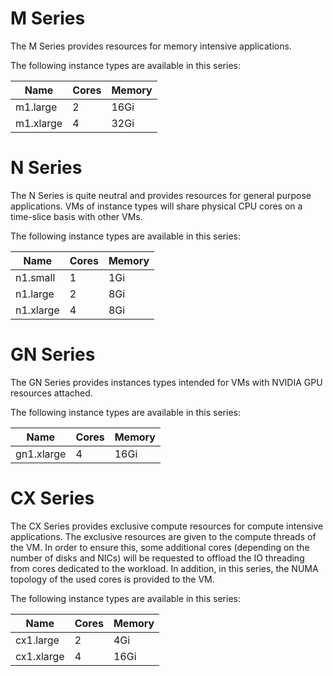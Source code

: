 # M Series
The M Series provides resources for memory intensive applications.

The following instance types are available in this series:

Name      | Cores | Memory
----------|-------|-------
m1.large  | 2     | 16Gi  
m1.xlarge | 4     | 32Gi  


# N Series
The N Series is quite neutral and provides resources for general
purpose applications. VMs of instance types will share physical CPU
cores on a time-slice basis with other VMs.

The following instance types are available in this series:

Name      | Cores | Memory
----------|-------|-------
n1.small  | 1     | 1Gi   
n1.large  | 2     | 8Gi   
n1.xlarge | 4     | 8Gi   


# GN Series
The GN Series provides instances types intended for VMs with NVIDIA
GPU resources attached.

The following instance types are available in this series:

Name       | Cores | Memory
-----------|-------|-------
gn1.xlarge | 4     | 16Gi  


# CX Series
The CX Series provides exclusive compute resources for compute
intensive applications. The exclusive resources are given to the
compute threads of the VM. In order to ensure this, some additional
cores (depending on the number of disks and NICs) will be requested to
offload the IO threading from cores dedicated to the workload. In
addition, in this series, the NUMA topology of the used cores is
provided to the VM.

The following instance types are available in this series:

Name       | Cores | Memory
-----------|-------|-------
cx1.large  | 2     | 4Gi   
cx1.xlarge | 4     | 16Gi  


